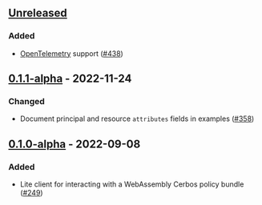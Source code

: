 ## [Unreleased]

### Added

- [OpenTelemetry](https://opentelemetry.io) support ([#438](https://github.com/cerbos/cerbos-sdk-javascript/pull/438))

## [0.1.1-alpha] - 2022-11-24

### Changed

- Document principal and resource `attributes` fields in examples ([#358](https://github.com/cerbos/cerbos-sdk-javascript/pull/358))

## [0.1.0-alpha] - 2022-09-08

### Added

- Lite client for interacting with a WebAssembly Cerbos policy bundle ([#249](https://github.com/cerbos/cerbos-sdk-javascript/pull/249))

[unreleased]: https://github.com/cerbos/cerbos-sdk-javascript/compare/@cerbos/lite@0.1.1-alpha...HEAD
[0.1.1-alpha]: https://github.com/cerbos/cerbos-sdk-javascript/compare/@cerbos/lite@0.1.0-alpha...@cerbos/lite@0.1.1-alpha
[0.1.0-alpha]: https://github.com/cerbos/cerbos-sdk-javascript/compare/a3dcb572e0eeff4c4d86c9cc66c1d0c7e59c4853...@cerbos/lite@0.1.0-alpha
